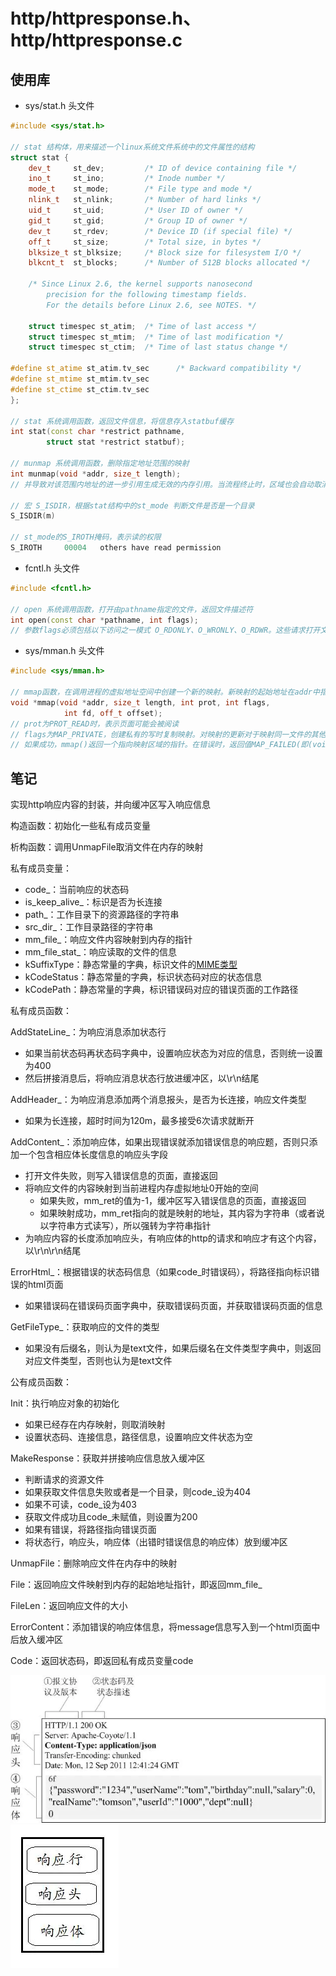# http/httpresponse.h、http/httpresponse.c

## 使用库

* sys/stat.h 头文件

```C++
#include <sys/stat.h>

// stat 结构体，用来描述一个linux系统文件系统中的文件属性的结构
struct stat {
    dev_t     st_dev;         /* ID of device containing file */
    ino_t     st_ino;         /* Inode number */
    mode_t    st_mode;        /* File type and mode */
    nlink_t   st_nlink;       /* Number of hard links */
    uid_t     st_uid;         /* User ID of owner */
    gid_t     st_gid;         /* Group ID of owner */
    dev_t     st_rdev;        /* Device ID (if special file) */
    off_t     st_size;        /* Total size, in bytes */
    blksize_t st_blksize;     /* Block size for filesystem I/O */
    blkcnt_t  st_blocks;      /* Number of 512B blocks allocated */

    /* Since Linux 2.6, the kernel supports nanosecond
        precision for the following timestamp fields.
        For the details before Linux 2.6, see NOTES. */

    struct timespec st_atim;  /* Time of last access */
    struct timespec st_mtim;  /* Time of last modification */
    struct timespec st_ctim;  /* Time of last status change */

#define st_atime st_atim.tv_sec      /* Backward compatibility */
#define st_mtime st_mtim.tv_sec
#define st_ctime st_ctim.tv_sec
};

// stat 系统调用函数，返回文件信息，将信息存入statbuf缓存
int stat(const char *restrict pathname,
        struct stat *restrict statbuf);

// munmap 系统调用函数，删除指定地址范围的映射
int munmap(void *addr, size_t length);
// 并导致对该范围内地址的进一步引用生成无效的内存引用。当流程终止时，区域也会自动取消映射。另一方面，关闭文件描述符并不会取消该区域的映射。

// 宏 S_ISDIR，根据stat结构中的st_mode 判断文件是否是一个目录
S_ISDIR(m)

// st_mode的S_IROTH掩码，表示读的权限
S_IROTH     00004   others have read permission
```

* fcntl.h 头文件

```C++
#include <fcntl.h>

// open 系统调用函数，打开由pathname指定的文件，返回文件描述符
int open(const char *pathname, int flags);
// 参数flags必须包括以下访问之一模式 O_RDONLY、O_WRONLY、O_RDWR。这些请求打开文件只读、只写或读/写。
```

* sys/mman.h 头文件

```C++
#include <sys/mman.h>

// mmap函数，在调用进程的虚拟地址空间中创建一个新的映射。新映射的起始地址在addr中指定。length参数指定映射的长度(必须大于0)。
void *mmap(void *addr, size_t length, int prot, int flags,
            int fd, off_t offset);
// prot为PROT_READ时，表示页面可能会被阅读
// flags为MAP_PRIVATE，创建私有的写时复制映射。对映射的更新对于映射同一文件的其他进程是不可见的，并且不会传递到底层文件。
// 如果成功，mmap()返回一个指向映射区域的指针。在错误时，返回值MAP_FAILED(即(void *) -1)， 并设置errno以指示错误。
```

## 笔记

实现http响应内容的封装，并向缓冲区写入响应信息

构造函数：初始化一些私有成员变量

析构函数：调用UnmapFile取消文件在内存的映射

私有成员变量：

* code_：当前响应的状态码
* is_keep_alive_：标识是否为长连接
* path_：工作目录下的资源路径的字符串
* src_dir_：工作目录路径的字符串
* mm_file_：响应文件内容映射到内存的指针
* mm_file_stat_：响应读取的文件的信息
* kSuffixType：静态常量的字典，标识文件的[MIME类型](https://www.runoob.com/http/mime-types.html)
* kCodeStatus：静态常量的字典，标识状态码对应的状态信息
* kCodePath：静态常量的字典，标识错误码对应的错误页面的工作路径

私有成员函数：

AddStateLine_：为响应消息添加状态行

* 如果当前状态码再状态码字典中，设置响应状态为对应的信息，否则统一设置为400
* 然后拼接消息后，将响应消息状态行放进缓冲区，以\r\n结尾

AddHeader_：为响应消息添加两个消息报头，是否为长连接，响应文件类型

* 如果为长连接，超时时间为120m，最多接受6次请求就断开

AddContent_：添加响应体，如果出现错误就添加错误信息的响应题，否则只添加一个包含相应体长度信息的响应头字段

* 打开文件失败，则写入错误信息的页面，直接返回
* 将响应文件的内容映射到当前进程内存虚拟地址0开始的空间
  * 如果失败，mm_ret的值为-1，缓冲区写入错误信息的页面，直接返回
  * 如果映射成功，mm_ret指向的就是映射的地址，其内容为字符串（或者说以字符串方式读写），所以强转为字符串指针
* 为响应内容的长度添加响应头，有响应体的http的请求和响应才有这个内容，以\r\n\r\n结尾

ErrorHtml_：根据错误的状态码信息（如果code_时错误码），将路径指向标识错误的html页面

* 如果错误码在错误码页面字典中，获取错误码页面，并获取错误码页面的信息

GetFileType_：获取响应的文件的类型

* 如果没有后缀名，则认为是text文件，如果后缀名在文件类型字典中，则返回对应文件类型，否则也认为是text文件

公有成员函数：

Init：执行响应对象的初始化

* 如果已经存在内存映射，则取消映射
* 设置状态码、连接信息，路径信息，设置响应文件状态为空

MakeResponse：获取并拼接响应信息放入缓冲区

* 判断请求的资源文件
* 如果获取文件信息失败或者是一个目录，则code_设为404
* 如果不可读，code_设为403
* 获取文件成功且code_未赋值，则设置为200
* 如果有错误，将路径指向错误页面
* 将状态行，响应头，响应体（出错时错误信息的响应体）放到缓冲区

UnmapFile：删除响应文件在内存中的映射

File：返回响应文件映射到内存的起始地址指针，即返回mm_file_

FileLen：返回响应文件的大小

ErrorContent：添加错误的响应体信息，将message信息写入到一个html页面中后放入缓冲区

Code：返回状态码，即返回私有成员变量code

![http响应报文](http响应报文.webp)
![http响应格式](http响应格式.webp)
